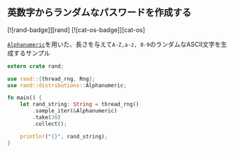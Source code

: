 ## 英数字からランダムなパスワードを作成する

[![rand-badge]][rand] [![cat-os-badge]][cat-os]

[`Alphanumeric`]を用いた、長さを与えて`A-Z,a-z, 0-9`のランダムなASCII文字を生成するサンプル

```rust
extern crate rand;

use rand::{thread_rng, Rng};
use rand::distributions::Alphanumeric;

fn main() {
    let rand_string: String = thread_rng()
        .sample_iter(&Alphanumeric)
        .take(30)
        .collect();

    println!("{}", rand_string);
}
```

[`Alphanumeric`]: https://docs.rs/rand/*/rand/distributions/struct.Alphanumeric.html
